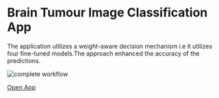 # Brain Tumour Image Classification App

The application utilizes a weight-aware decision mechanism i.e it utilizes four fine-tuned models.The approach enhanced the accuracy of the predictions.

![complete workflow](C:\Users\santh\OneDrive\Desktop\workflow.png "Image")

<a href="https://brain-tumour-image-classification-application-210924.streamlit.app/">Open App</a>
